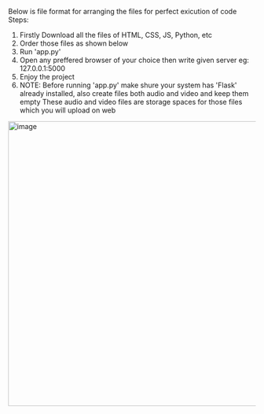 Below is file format for arranging the files for perfect exicution of code
Steps:
1) Firstly Download all the files of HTML, CSS, JS, Python, etc
2) Order those files as shown below
3) Run 'app.py'
4) Open any preffered browser of your choice then write given server eg: 127.0.0.1:5000
5) Enjoy the project
6) NOTE: Before running 'app.py' make shure your system has 'Flask' already installed, also create files both audio and video and keep them empty
These audio and video files are storage spaces for those files which you will upload on web

<img width="633" height="579" alt="image" src="https://github.com/user-attachments/assets/39e2db8b-5466-46cf-98d4-008d534fab8c" />
